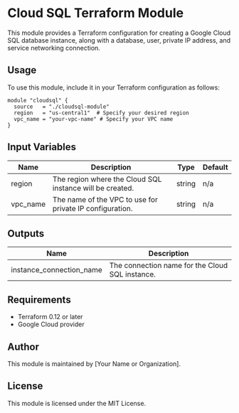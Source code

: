 # Cloud SQL Terraform Module

This module provides a Terraform configuration for creating a Google Cloud SQL database instance, along with a database, user, private IP address, and service networking connection.

## Usage

To use this module, include it in your Terraform configuration as follows:

```hcl
module "cloudsql" {
  source   = "./cloudsql-module"
  region   = "us-central1"  # Specify your desired region
  vpc_name = "your-vpc-name" # Specify your VPC name
}
```

## Input Variables

| Name       | Description                                   | Type   | Default       |
|------------|-----------------------------------------------|--------|---------------|
| region     | The region where the Cloud SQL instance will be created. | string | n/a           |
| vpc_name   | The name of the VPC to use for private IP configuration. | string | n/a           |

## Outputs

| Name                     | Description                                      |
|--------------------------|--------------------------------------------------|
| instance_connection_name  | The connection name for the Cloud SQL instance. |

## Requirements

- Terraform 0.12 or later
- Google Cloud provider

## Author

This module is maintained by [Your Name or Organization].

## License

This module is licensed under the MIT License.